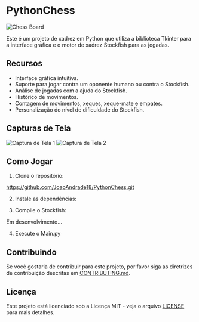 # PythonChess

![Chess Board](chess_board.png)

Este é um projeto de xadrez em Python que utiliza a biblioteca Tkinter para a interface gráfica e o motor de xadrez Stockfish para as jogadas.

## Recursos

- Interface gráfica intuitiva.
- Suporte para jogar contra um oponente humano ou contra o Stockfish.
- Análise de jogadas com a ajuda do Stockfish.
- Histórico de movimentos.
- Contagem de movimentos, xeques, xeque-mate e empates.
- Personalização do nível de dificuldade do Stockfish.

## Capturas de Tela

![Captura de Tela 1](screenshot1.png)
![Captura de Tela 2](screenshot2.png)

## Como Jogar

1. Clone o repositório:

https://github.com/JoaoAndrade18/PythonChess.git


2. Instale as dependências:


3. Compile o Stockfish:

Em desenvolvimento...

4. Execute o Main.py


## Contribuindo

Se você gostaria de contribuir para este projeto, por favor siga as diretrizes de contribuição descritas em [CONTRIBUTING.md](CONTRIBUTING.md).

## Licença

Este projeto está licenciado sob a Licença MIT - veja o arquivo [LICENSE](LICENSE) para mais detalhes.



